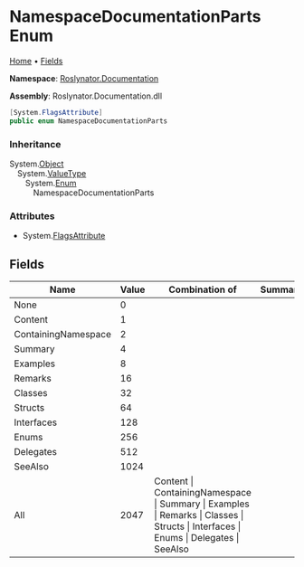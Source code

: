 <a name="_top"></a>

# NamespaceDocumentationParts Enum

[Home](../../../README.md#_top) &#x2022; [Fields](#fields)

**Namespace**: [Roslynator.Documentation](../README.md#_top)

**Assembly**: Roslynator\.Documentation\.dll

```csharp
[System.FlagsAttribute]
public enum NamespaceDocumentationParts
```

### Inheritance

System\.[Object](https://docs.microsoft.com/en-us/dotnet/api/system.object)  
&emsp;System\.[ValueType](https://docs.microsoft.com/en-us/dotnet/api/system.valuetype)  
&emsp;&emsp;System\.[Enum](https://docs.microsoft.com/en-us/dotnet/api/system.enum)  
&emsp;&emsp;&emsp;NamespaceDocumentationParts

### Attributes

* System\.[FlagsAttribute](https://docs.microsoft.com/en-us/dotnet/api/system.flagsattribute)

## Fields

| Name | Value | Combination of | Summary |
| ---- | ----- | -------------- | ------- |
| None | 0 | |
| Content | 1 | |
| ContainingNamespace | 2 | |
| Summary | 4 | |
| Examples | 8 | |
| Remarks | 16 | |
| Classes | 32 | |
| Structs | 64 | |
| Interfaces | 128 | |
| Enums | 256 | |
| Delegates | 512 | |
| SeeAlso | 1024 | |
| All | 2047 | Content \| ContainingNamespace \| Summary \| Examples \| Remarks \| Classes \| Structs \| Interfaces \| Enums \| Delegates \| SeeAlso |

